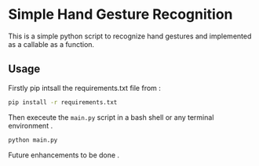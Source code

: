 # Simple Hand Gesture Recognition

This is a simple python script to recognize hand gestures and implemented as a callable as a function.

## Usage

Firstly pip intsall the requirements.txt file from :

```bash
pip install -r requirements.txt
```

Then execeute the `main.py` script in a bash shell or any terminal environment .

```bash
python main.py
```

Future enhancements to be done .
